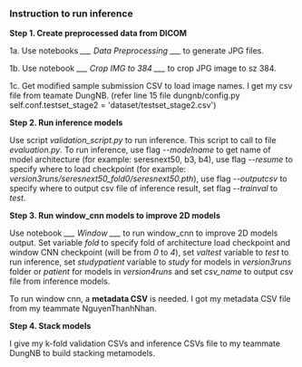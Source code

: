 ### Instruction to run inference

**Step 1. Create preprocessed data from DICOM**

1a. Use notebooks *___ Data Preprocessing ___* to generate JPG files.

1b. Use notebook *___ Crop IMG to 384 ___* to crop JPG image to sz 384.

1c. Get modified sample submission CSV to load image names. I get my csv file from
teamate DungNB. (refer line 15 file dungnb/config.py self.conf.testset_stage2 = 'dataset/testset_stage2.csv')
 
**Step 2. Run inference models**

Use script *validation_script.py* to run inference. This script to call to file *evaluation.py*. To run inference, use flag *--modelname* to get name of model architecture (for example: seresnext50, b3, b4), use flag *--resume* to specify where to load checkpoint (for example: *version3runs/seresnext50_fold0/seresnext50.pth*), use flag *--outputcsv* to specify where to output csv file of inference result, set flag *--trainval* to *test*.

**Step 3. Run window_cnn models to improve 2D models**

Use notebook *___ Window ___* to run window_cnn to improve 2D models output. Set variable *fold* to specify fold of architecture load checkpoint and window CNN checkpoint (will be from *0* to *4*), set *valtest* variable to *test* to run inference, set *studypatient* variable to *study* for models in *version3runs* folder or *patient* for models in *version4runs* and set *csv_name* to output csv file from inference models.

To run window cnn, a **metadata CSV** is needed. I got my metadata CSV file from my teammate NguyenThanhNhan.

**Step 4. Stack models**

I give my k-fold validation CSVs and inference CSVs file to my teammate DungNB to build stacking metamodels.